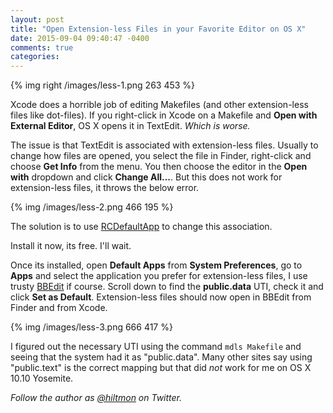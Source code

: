 ```yaml
---
layout: post
title: "Open Extension-less Files in your Favorite Editor on OS X"
date: 2015-09-04 09:40:47 -0400
comments: true
categories: 
---
```


{% img right /images/less-1.png 263 453 %}

Xcode does a horrible job of editing Makefiles (and other extension-less files like dot-files). If you right-click in Xcode on a Makefile and **Open with External Editor**, OS X opens it in TextEdit. *Which is worse.*

The issue is that TextEdit is associated with extension-less files. Usually to change how files are opened, you select the file in Finder, right-click and choose **Get Info** from the menu. You then choose the editor in the **Open with** dropdown and click **Change All...**. But this does not work for extension-less files, it throws the below error.

{% img /images/less-2.png 466 195 %}

The solution is to use [RCDefaultApp](http://www.rubicode.com/Software/RCDefaultApp/) to change this association.

Install it now, its free. I'll wait.

Once its installed, open **Default Apps** from **System Preferences**, go to **Apps** and select the application you prefer for extension-less files, I use trusty [BBEdit](http://www.barebones.com/products/bbedit/) if course. Scroll down to find the **public.data** UTI, check it and click **Set as Default**. Extension-less files should now open in BBEdit from Finder and from Xcode.

{% img /images/less-3.png 666 417 %}

<span class="light">I figured out the necessary UTI using the command `mdls Makefile` and seeing that the system had it as "public.data". Many other sites say using "public.text" is the correct mapping but that did *not* work for me on OS X 10.10 Yosemite.</span>

*Follow the author as [@hiltmon](https://twitter.com/hiltmon) on Twitter.*

